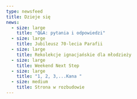 ```yaml
---
type: newsfeed
title: Dzieje się
news:
  - size: large
    title: "Q&A: pytania i odpowiedzi"
  - size: large
    title: Jubileusz 70-lecia Parafii
  - size: large
    title: Rekolekcje ignacjańskie dla młodzieży
  - size: large
    title: Weekend Next Step
  - size: large
    title: "1, 2, 3,...Kana "
  - size: medium
    title: Strona w rozbudowie
---
```

